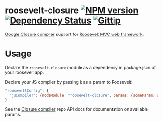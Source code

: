 # roosevelt-closure [![NPM version](https://badge.fury.io/js/roosevelt-closure.png)](http://badge.fury.io/js/roosevelt-closure) [![Dependency Status](https://gemnasium.com/kethinov/roosevelt-closure.png)](https://gemnasium.com/kethinov/roosevelt-closure) [![Gittip](http://img.shields.io/gittip/kethinov.png)](https://www.gittip.com/kethinov/)

[Google Closure compiler](https://developers.google.com/closure/compiler) support for [Roosevelt MVC web framework](https://github.com/kethinov/roosevelt).

# Usage

Declare the `roosevelt-closure` module as a dependency in package.json of your roosevelt app.

Declare your JS compiler by passing it as a param to Roosevelt:

```js
"rooseveltConfig": {
  "jsCompiler": {nodeModule: "roosevelt-closure", params: {someParam: someValue}}
}
```

See the [Closure compiler](https://www.npmjs.com/package/google-closure-compiler-js) repo API docs for documentation on available params.